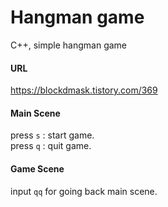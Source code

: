 # Hangman game
C++, simple hangman game

#### URL
https://blockdmask.tistory.com/369

#### Main Scene
press `s` : start game.  
press `q` : quit game.

#### Game Scene  
input `qq` for going back main scene.
